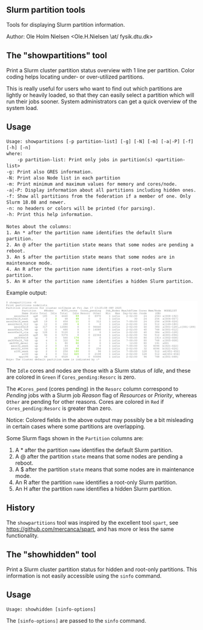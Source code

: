 Slurm partition tools
---------------------

Tools for displaying Slurm partition information.

Author: Ole Holm Nielsen <Ole.H.Nielsen \at/ fysik.dtu.dk>

The "showpartitions" tool
-------------------------

Print a Slurm cluster partition status overview with 1 line per partition.
Color coding helps locating under- or over-utilized partitions.

This is really useful for users who want to find out which partitions are lightly or heavily loaded,
so that they can easily select a partition which will run their jobs sooner.
System administrators can get a quick overview of the system load.

Usage
-----

```
Usage: showpartitions [-p partition-list] [-g] [-N] [-m] [-a|-P] [-f] [-h] [-n]
where:
	-p partition-list: Print only jobs in partition(s) <partition-list>
-g: Print also GRES information.
-N: Print also Node list in each partition
-m: Print minimum and maximum values for memory and cores/node.
-a|-P: Display information about all partitions including hidden ones.
-f: Show all partitions from the federation if a member of one. Only Slurm 18.08 and newer.
-n: no headers or colors will be printed (for parsing).
-h: Print this help information.

Notes about the columns:
1. An * after the partition name identifies the default Slurm partition.
2. An @ after the partition state means that some nodes are pending a reboot.
3. An $ after the partition state means that some nodes are in maintenance mode.
4. An R after the partition name identifies a root-only Slurm partition.
5. An H after the partition name identifies a hidden Slurm partition.
```

Example output:

![showpartitions example](showpartitions-example.png)


The ```Idle``` cores and nodes are those with a Slurm status of *Idle*,
and these are colored in ```Green``` if ```Cores_pending:Resorc``` is zero.

The ```#Cores_pend``` (cores pending) in the ```Resorc``` column correspond to
*Pending* jobs with a Slurm job *Reason* flag of *Resources* or *Priority*,
whereas ```Other``` are pending for other reasons.
Cores are colored in ```Red``` if ```Cores_pending:Resorc``` is greater than zero.

Notice: Colored fields in the above output may possibly be a bit misleading in certain cases where some partitions are overlapping.

Some Slurm flags shown in the ```Partition``` columns are:

1. A \* after the partition ```name``` identifies the default Slurm partition.
2. A @ after the partition ```state``` means that some nodes are pending a reboot.
3. A $ after the partition ```state``` means that some nodes are in maintenance mode.
4. An R after the partition ```name``` identifies a root-only Slurm partition.
5. An H after the partition ```name``` identifies a hidden Slurm partition.

History
-------

The ```showpartitions``` tool was inspired by the excellent tool ```spart```, see https://github.com/mercanca/spart,
and has more or less the same functionality.

The "showhidden" tool
---------------------

Print a Slurm cluster partition status for hidden and root-only partitions.
This information is not easily accessible using the ```sinfo``` command.

Usage
-----

```
Usage: showhidden [sinfo-options]
```
The ```[sinfo-options]``` are passed to the ```sinfo``` command.
